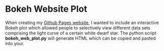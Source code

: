 # Bokeh Website Plot

When creating my [Github Pages website](https://github.com/zvanderbosch/zvanderbosch.github.io), I wanted to include an interactive Bokeh plot which allowed people to selectively view different data sets comprising the light curve of a certain white dwarf star. The python script **bokeh_web_plot.py** will generate HTML which can be copied and pasted into your.
